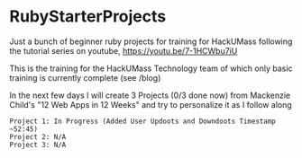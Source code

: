 # RubyStarterProjects
Just a bunch of beginner ruby projects for training for HackUMass following the tutorial series on youtube, https://youtu.be/7-1HCWbu7iU

This is the training for the HackUMass Technology team 
of which only basic training is currently complete (see /blog)

In the next few days I will create 3 Projects (0/3 done now) from Mackenzie Child's "12 Web Apps in 12 Weeks" and try to personalize it as I follow along
```
Project 1: In Progress (Added User Updoots and Downdoots Timestamp ~52:45)
Project 2: N/A
Project 3: N/A
```